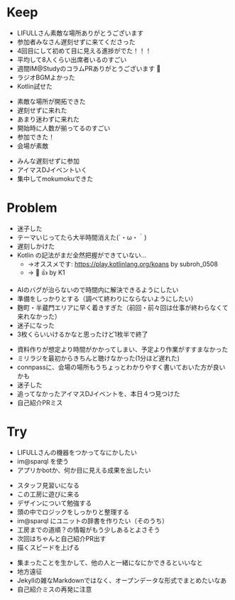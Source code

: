 # Keep

- LIFULLさん素敵な場所ありがとうございます
- 参加者みなさん遅刻せずに来てくださった
- 4回目にして初めて目に見える進捗がでた！！！
- 平均して8人くらい出席者いるのすごい
- 週間IM@StudyのコラムPRありがとうございます :bow: 
- ラジオBGMよかった
- Kotlin試せた
* 素敵な場所が開拓できた
* 遅刻せずに来れた
* あまり迷わずに来れた
* 開始時に人数が揃ってるのすごい
* 参加できた！
* 会場が素敵
- みんな遅刻せずに参加
- アイマスDJイベントいく
- 集中してmokumokuできた

# Problem

- 迷子した
- テーマいじってたら大半時間消えた(´・ω・｀)
- 遅刻しかけた
- Kotlin の記法がまだ全然把握ができていない…
  - →オススメです: https://play.kotlinlang.org/koans by subroh_0508
  - → :bow: :+1:  by K1
* AIのバグが治らないので時間内に解決できるようにしたい
* 準備をしっかりとする（調べて終わりにならないようにしたい）
* 麴町・半蔵門エリアに早く着きすぎた（前回・前々回は仕事が終わらなくて来れなかった）
* 迷子になった
* 3枚くらいいけるかなと思ったけど1枚半で終了
- 資料作りが想定より時間がかかってしまい、予定より作業がすすまなかった
- ミリラジを最初からきちんと聴けなかった(1分ほど遅れた)
- connpassに、会場の場所もうちょっとわかりやすく書いておいた方が良いかも
- 迷子した
- 追ってなかったアイマスDJイベントを、本日４つ見つけた
- 自己紹介PRミス

# Try

- LIFULLさんの機器をつかってなにかしたい
- im@sparql を使う
- アプリかbotか、何か目に見える成果を出したい
* スタッフ見習いになる
* この工房に遊びに来る
* デザインについて勉強する
* 頭の中でロジックをしっかりと整理する
* im@sparql にユニットの辞書を作りたい（そのうち）
* 工房までの道順？の情報がもう少しあるとよさそう
* 次回はちゃんと自己紹介PR出す
* 描くスピードを上げる
- 集まったことを生かして、他の人と一緒になにかできるといいなと
- 地方遠征
- Jekyllの雑なMarkdownではなく、オープンデータな形式でまとめたいなあ
- 自己紹介ミスの再発に注意
